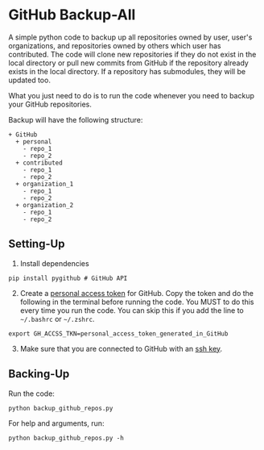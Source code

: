 # GitHub Backup-All
A simple python code to backup up all repositories owned by user, user's organizations, and repositories owned by others which user has contributed. The code will clone new repositories if they do not exist in the local directory or pull new commits from GitHub if the repository already exists in the local directory. If a repository has submodules, they will be updated too.

What you just need to do is to run the code whenever you need to backup your GitHub repositories.

Backup will have the following structure:
```
+ GitHub
  + personal
    - repo_1
    - repo_2
  + contributed
    - repo_1
    - repo_2
  + organization_1
    - repo_1
    - repo_2
  + organization_2
    - repo_1
    - repo_2
```

## Setting-Up
  1. Install dependencies
  ```
  pip install pygithub # GitHub API
  ```
  2. Create a [personal access token](https://help.github.com/articles/creating-a-personal-access-token-for-the-command-line/) for GitHub. Copy the token and do the following in the terminal before running the code. You MUST to do this every time you run the code. You can skip this if you add the line to `~/.bashrc` or `~/.zshrc`.
  ```
  export GH_ACCSS_TKN=personal_access_token_generated_in_GitHub
  ```
  3. Make sure that you are connected to GitHub with an [ssh key](https://help.github.com/articles/connecting-to-github-with-ssh/).

## Backing-Up
Run the code:
```
python backup_github_repos.py
```

For help and arguments, run:
```
python backup_github_repos.py -h
```
